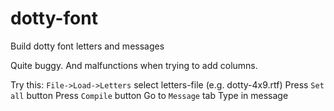 # dotty-font
Build dotty font letters and messages

Quite buggy. And malfunctions when trying to add columns.

Try this: 
`File->Load->Letters` select letters-file (e.g. dotty-4x9.rtf)
Press `Set all` button
Press `Compile` button
Go to `Message` tab
Type in message
